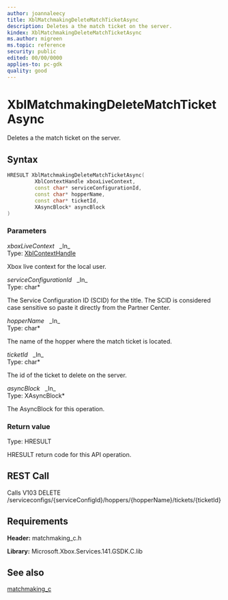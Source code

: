 ```yaml
---
author: joannaleecy
title: XblMatchmakingDeleteMatchTicketAsync
description: Deletes a the match ticket on the server.
kindex: XblMatchmakingDeleteMatchTicketAsync
ms.author: migreen
ms.topic: reference
security: public
edited: 00/00/0000
applies-to: pc-gdk
quality: good
---
```


# XblMatchmakingDeleteMatchTicketAsync  

Deletes a the match ticket on the server.  

## Syntax  
  
```cpp
HRESULT XblMatchmakingDeleteMatchTicketAsync(  
         XblContextHandle xboxLiveContext,  
         const char* serviceConfigurationId,  
         const char* hopperName,  
         const char* ticketId,  
         XAsyncBlock* asyncBlock  
)  
```  
  
### Parameters  
  
*xboxLiveContext* &nbsp;&nbsp;\_In\_  
Type: [XblContextHandle](../../types_c/handles/xblcontexthandle.md)  
  
Xbox live context for the local user.  
  
*serviceConfigurationId* &nbsp;&nbsp;\_In\_  
Type: char*  
  
The Service Configuration ID (SCID) for the title. The SCID is considered case sensitive so paste it directly from the Partner Center.  
  
*hopperName* &nbsp;&nbsp;\_In\_  
Type: char*  
  
The name of the hopper where the match ticket is located.  
  
*ticketId* &nbsp;&nbsp;\_In\_  
Type: char*  
  
The id of the ticket to delete on the server.  
  
*asyncBlock* &nbsp;&nbsp;\_In\_  
Type: XAsyncBlock*  
  
The AsyncBlock for this operation.  
  
  
### Return value  
Type: HRESULT
  
HRESULT return code for this API operation.
  
## REST Call  
  
Calls V103 DELETE /serviceconfigs/{serviceConfigId}/hoppers/{hopperName}/tickets/{ticketId}
  
## Requirements  
  
**Header:** matchmaking_c.h
  
**Library:** Microsoft.Xbox.Services.141.GSDK.C.lib
  
## See also  
[matchmaking_c](../matchmaking_c_members.md)  
  
  